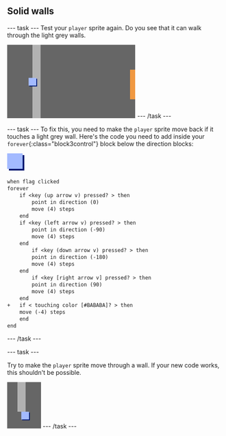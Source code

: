 ## Solid walls

--- task ---
Test your `player` sprite again. Do you see that it can walk through the light grey walls.

![screenshot](images/world-walls.png)
--- /task ---

--- task ---
To fix this, you need to make the `player` sprite move back if it touches a light grey wall. Here's the code you need to add inside your `forever`{:class="block3control"} block below the direction blocks:

![player](images/player.png)

```blocks3
when flag clicked
forever
	if <key (up arrow v) pressed? > then
		point in direction (0)
		move (4) steps
	end
	if <key (left arrow v) pressed? > then
		point in direction (-90)
		move (4) steps
	end
		if <key (down arrow v) pressed? > then
		point in direction (-180)
		move (4) steps
	end
		if <key [right arrow v] pressed? > then
		point in direction (90)
		move (4) steps
	end
+	if < touching color [#BABABA]? > then
	move (-4) steps
	end
end
```
--- /task ---

--- task ---

Try to make the `player` sprite move through a wall. If your new code works, this shouldn't be possible.

![screenshot](images/world-walls-test.png)
--- /task ---
